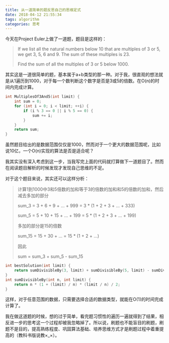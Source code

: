 ```yaml
---
title: 从一道简单的题反思自己的思维定式
date: 2018-04-12 21:55:34
tags: algorithm
categories: 思考
---
```


今天在Project Euler上做了一道题，题目是这样的：

> If we list all the natural numbers below 10 that are multiples of 3 or 5, we get 3, 5, 6 and 9. The sum of these multiples is 23.
>
> Find the sum of all the multiples of 3 or 5 below 1000.


其实这是一道很简单的题，基本属于a+b类型的那一种。对于我，很直观的想法就是从1遍历到1000，对于每一个数判断这个数字是否是3或5的倍数。在O(n)的时间内完成计算。

<!--more-->

```cpp
int MultiplesOf3And5(int limit) {
    int sum = 0;
    for (int i = 0; i < limit; ++i) {
        if (i % 3 == 0 || i % 5 == 0) {
            sum += i;
        }
    }
    return sum;
}
```

虽然题目给出的是数据范围仅仅是1000，然而对于一个更大的数据范围呢，比如说10亿，一个O(n)实现的算法是否是适合呢？

我其实没有深入考虑到这一步，当我写完上面的代码就打算做下一道题目了。然而在阅读题目解析的时候发现才发现自己思维的不足。

对于这个题目来说，其实还可以这样分析：

> 计算1到1000中3和5倍数的加和等于3的倍数的加和和5的倍数的加和，然后减去多加的部分
>
> sum_3 = 3 + 6 + 9 + ... + 999 = 3 * (1 + 2 + 3 + ... + 333)
>
> sum_5 = 5 + 10 + 15 + ... + 199 = 5 * (1 + 2 + 3 + ... + 199)
>
> 多加的部分是15的倍数
>
> sum_15 = 15 + 30 + ... = 15 * (1 + 2 + ...)
>
> 因此
>
> sum = sum_3 + sum_5 - sum_15

```cpp
int bestSolution(int limit) {
    return sumDivisibleBy(3, limit) + sumDivisibleBy(5, limit) - sumDivisibleBy(15, limit);
}
int sumDivisibleBy(int n, int limit) {
    return n * (1 + (limit) / n) * (limit / n) / 2;
}

```

这样，对于任意范围的数据，只需要选择合适的数据类型，就能在O(1)的时间完成计算了。

我在做这道题的时候，想的过于简单，看完题习惯性的遍历一遍就得到了结果，相反进一步的思考这一个过程却被我忽略掉了。所以说，刷题也不能盲目的刷题，刷题不是目的，提高熟练程度、巩固算法基础、培养思维方式才是刷题过程中着重提高的（教科书版说教×_×）。